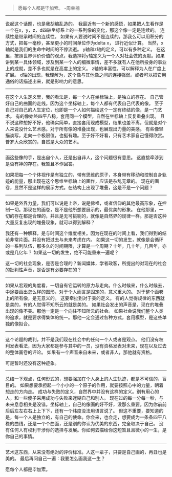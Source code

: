 > 愿每个人都是毕加索。
>               -周幸楠

---

说起这个话题，也是我胡编乱造的。
我最近有一个新的感悟，如果把人生看作是一个在x，y，z，d四轴坐标系上的一系列像的变化，那这个像一定是连续的。
连续性是继承时间的连续性。
如果有人要说时间不是连续的，那我么可以用积分的方式，把每一毫秒，甚至更小的时间单位作为delta x， 进行近似计算。
当然，x轴就是我们的生命中时间的不停流逝。
y轴和z轴的定义，可以有多种定义。
在这里，按照世界评价价值的观点，我选择将y轴定义为一个人对社会做的贡献。如果讲到某一具体领域，涉及到某一个人的细微事情，差不多就有人在他所投身的事业上的成就，差不多也就是在高度上的定义。
z轴的丰富性，可以解释为人在广度上扩展。
d轴的出现，我理解为，这个像与其他像之间的连接强弱。或者可以把它用通俗的话描述出来，就是影响力的意思。


---

在这个人生定义里，我的看法是，每一个人在坐标轴上，是独立的存在。
自己管好自己的曲面的走线。因为这个坐标轴上，每个人都有代表自己代表的像。
至于自己对自己的人生定位，也即是一个人如何描绘这个一定有终结的像，是一门艺术。
有的像始终四平八稳，套用同一个模型，自然在坐标轴上反复重叠出现。
且不说这种想好不好，他确实简单，直接套用现成模型，结果也差不离，但就是对个人来说没什么艺术感。对于所有像的堆叠出现，也展现出力量的美感。
有些像轻描淡写，走向一个极限值，也挺有趣。至于好不好看，只有艺术家自己懂得欣赏。
普罗大众欣赏的，自然是大众的艺术。

---


画这些像的手，是出自个人，还是出自非人，这个问题很有意思。
这直接牵涉到是否有神的存在。我暂且不作回答。

如果把每一个个体视作是有独立的，带有思维的原子，本身带有移动和控制自身轨迹的能量，那出现在这个思维坐标轴上的画作，应该是杂乱无章的。
现在的画卷，显然不是这样的展示方式。在结构上出现了堆叠，这是不是一个问题？

---


如果是外界力量，我们可以说是上帝，说是佛祖，或者信仰的其他最高形象，在控制一切。那现在的画卷，是不是他所想要展示的，最优美的形象。
在他那里，一切的存在都是合理的，并且是无可挑剔的，就像是自然界的规律一样。那是否这种大量反复出现的堆叠现象，就可以得到解释？

我还有一种解释，是与时间这个维度相关。因为在现在的时间上看，我们得到的结论非常片面。并没有把过去与未来考虑在内。
如果这一切的发生，就像是会循环的一系列队伍，那多久的时间期限，才算是一个周期？十年，几十年，几百年，亦或是几亿年？
如果这一切的发生，绝不可能重来一遍呢？

这一切的社会现象，是否是合理的？新闻媒体，学者政客，所提出的对现在的社会的批判性声音，是否是有必要存在的？


---


如果从宏观的角度看，一切自有它运转的原力与走向。什么时候来，什么时候去，中途要画出怎么样的图形，对于个人而言是固定的，意义重大的。
对于整个画卷上的所有像，是无意义的。
这要牵扯到对于美的定义。
有的人觉得规律的东西就是美的，有的人觉得不知所云的就是美的。
如果社会发出的声音是，现在的堆叠出现的像不美。那他一定是一个向往不知所云的社会。
如果社会说我们整个人类的追求，就是要求得集体的统一。那他一定会通过各种方式，套用模型，是这些单独的像拟合。

---

这个论题的裁判，并不是我们现在社会中的任何一个人或者是观点。
他们没有权利发表看法，因为大家都是参与其中的一员，没有资格发表对未来，现在以及过去的整体画卷的评论。
如果有一个声音来自未来，或者非人，那他就有资格。

可是暂时还没有这种迹象。

---
总结一下观点，任何形式的，想要强加在个人身上的人生轨迹，都是不可信的，盲目的。
如果想要承担起一个小小的一个原子的作用，就要按照心中的力量，朝着想走的方向走。
成功与失败的定义，自然界中并没有这样的定义。别有用心的人，和一些傻子采用成功与失败来迷糊自己和别人。
现在过的每一分每一秒，与未来息息相关是没错。坐标轴上，自己的像画的好不好，没那么重要。因为你前前后后左左右右上上下下，还有一个纬度没法用语言说了。
但这不重要，要知道的是，每一个人是独立的，有自己的使命。你会来，也会走，想要成为一条条四平八稳的曲线，还是一个个曲面，还是别的你认为优美的东西，完全取决于自己。
没有任何人有权利干涉你的选择与发展。你如何去描绘你这短暂且且微小的一生，是你自己的事情。


---

艺术这东西，从来没有绝对的评价标准。人这一辈子，只要是自己画的，再丑也是美的。
最后再问自己一遍：我要怎么画我这一生？

愿每个人都是毕加索。
